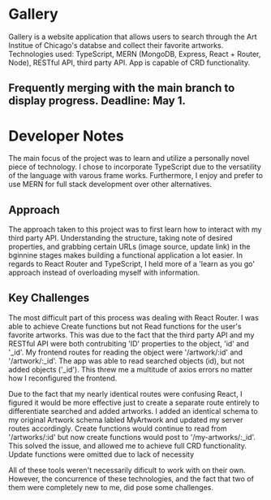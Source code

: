 # Gallery

Gallery is a website application that allows users to search through the Art Institue of Chicago's databse and collect their favorite artworks. Technologies used: TypeScript, MERN (MongoDB, Express, React + Router, Node), RESTful API, third party API. App is capable of CRD functionality.

## Frequently merging with the main branch to display progress. Deadline: May 1.

# Developer Notes

The main focus of the project was to learn and utilize a personally novel piece of technology. I chose to incorporate TypeScript due to the versatility of the language with varous frame works. Furthermore, I enjoy and prefer to use MERN for full stack development over other alternatives. 

## Approach

The approach taken to this project was to first learn how to interact with my third party API. Understanding the structure, taking note of desired properties, and grabbing certain URLs (image source, update link) in the bginnine stages makes building a functional application a lot easier. In regards to React Router and TypeScript, I held more of a 'learn as you go' approach instead of overloading myself with information.

## Key Challenges 

The most difficult part of this process was dealing with React Router. I was able to achieve Create functions but not Read functions for the user's favorite artworks. This was due to the fact that the third party API and my RESTful API were both contrubiting 'ID' properties to the object, 'id' and '_id'. My frontend routes for reading the object were '/artwork/:id' and '/artwork/:_id'. The app was able to read searched objects (id), but not added objects ('_id'). This threw me a multitude of axios errors no matter how I reconfigured the frontend.

Due to the fact that my nearly identical routes were confusing React, I figured it would be more effective just to create a separate route entirely to differentiate searched and added artworks. I added an identical schema to my original Artwork schema labled MyArtwork and updated my server routes accordingly. Create functions would continue to read from '/artworks/:id' but now create functions would post to '/my-artworks/:_id'. This solved the issue, and allowed me to achieve full CRD functionality. Update functions were omitted due to lack of necessity 

 All of these tools weren't necessarily dificult to work with on their own. However, the concurrence of these technologies, and the fact that two of them were completely new to me, did pose some challenges. 

